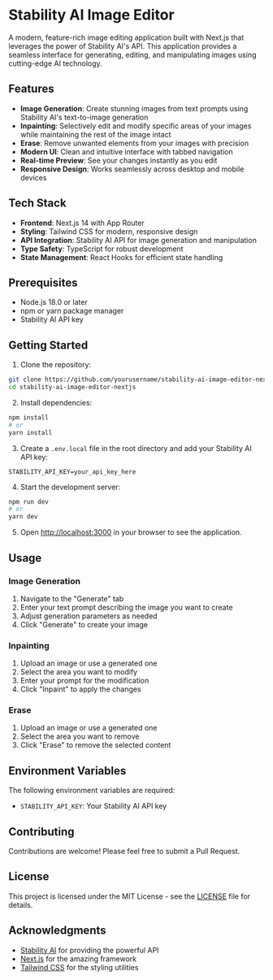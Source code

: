 # Stability AI Image Editor

A modern, feature-rich image editing application built with Next.js that leverages the power of Stability AI's API. This application provides a seamless interface for generating, editing, and manipulating images using cutting-edge AI technology.

## Features

- **Image Generation**: Create stunning images from text prompts using Stability AI's text-to-image generation
- **Inpainting**: Selectively edit and modify specific areas of your images while maintaining the rest of the image intact
- **Erase**: Remove unwanted elements from your images with precision
- **Modern UI**: Clean and intuitive interface with tabbed navigation
- **Real-time Preview**: See your changes instantly as you edit
- **Responsive Design**: Works seamlessly across desktop and mobile devices

## Tech Stack

- **Frontend**: Next.js 14 with App Router
- **Styling**: Tailwind CSS for modern, responsive design
- **API Integration**: Stability AI API for image generation and manipulation
- **Type Safety**: TypeScript for robust development
- **State Management**: React Hooks for efficient state handling

## Prerequisites

- Node.js 18.0 or later
- npm or yarn package manager
- Stability AI API key

## Getting Started

1. Clone the repository:
```bash
git clone https://github.com/yourusername/stability-ai-image-editor-nextjs.git
cd stability-ai-image-editor-nextjs
```

2. Install dependencies:
```bash
npm install
# or
yarn install
```

3. Create a `.env.local` file in the root directory and add your Stability AI API key:
```env
STABILITY_API_KEY=your_api_key_here
```

4. Start the development server:
```bash
npm run dev
# or
yarn dev
```

5. Open [http://localhost:3000](http://localhost:3000) in your browser to see the application.

## Usage

### Image Generation
1. Navigate to the "Generate" tab
2. Enter your text prompt describing the image you want to create
3. Adjust generation parameters as needed
4. Click "Generate" to create your image

### Inpainting
1. Upload an image or use a generated one
2. Select the area you want to modify
3. Enter your prompt for the modification
4. Click "Inpaint" to apply the changes

### Erase
1. Upload an image or use a generated one
2. Select the area you want to remove
3. Click "Erase" to remove the selected content

## Environment Variables

The following environment variables are required:

- `STABILITY_API_KEY`: Your Stability AI API key

## Contributing

Contributions are welcome! Please feel free to submit a Pull Request.

## License

This project is licensed under the MIT License - see the [LICENSE](LICENSE) file for details.

## Acknowledgments

- [Stability AI](https://stability.ai/) for providing the powerful API
- [Next.js](https://nextjs.org/) for the amazing framework
- [Tailwind CSS](https://tailwindcss.com/) for the styling utilities
